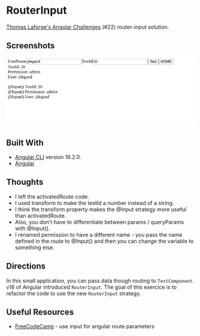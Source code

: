 # RouterInput

[Thomas Laforge's Angular Challenges](https://github.com/tomalaforge/angular-challenges) (#22) router-input solution.    

## Screenshots

![](screenshots/RouterInput.png)

## Built With

- [Angular CLI](https://github.com/angular/angular-cli) version 16.2.0.
- [Angular](https://angular.io)

## Thoughts

- I left the activatedRoute code.
- I used transform to make the testId a number instead of a string.
- I think the transform property makes the @Input strategy more useful than activatedRoute.
- Also, you don't have to differentiate between params / queryParams with @Input().  
- I renamed permission to have a different name - you pass the name defined in the route to @Input() and then you can change the variable to something else.   

## Directions

In this small application, you can pass data though routing to `TestComponent`. v16 of Angular introduced `RouterInput`. The goal of this exercice is to refactor the code to use the new `RouterInput` strategy.

## Useful Resources

- [FreeCodeCamp](https://www.freecodecamp.org/news/use-input-for-angular-route-parameters/) - use input for angular route parameters
